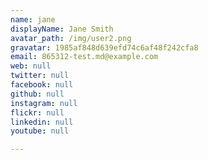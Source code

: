 ```yaml
---
name: jane
displayName: Jane Smith
avatar_path: /img/user2.png
gravatar: 1985af848d639efd74c6af48f242cfa8
email: 865312-test.md@example.com
web: null
twitter: null
facebook: null
github: null
instagram: null
flickr: null
linkedin: null
youtube: null

---
```







